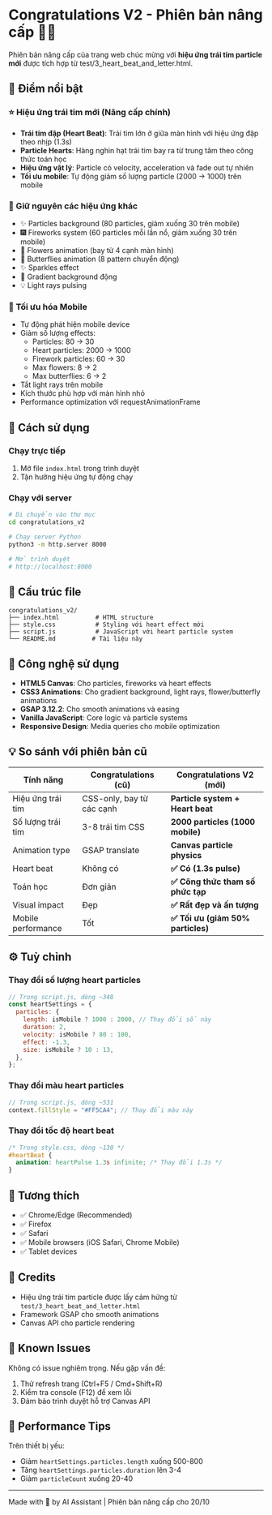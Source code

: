 # Congratulations V2 - Phiên bản nâng cấp 💖✨

Phiên bản nâng cấp của trang web chúc mừng với **hiệu ứng trái tim particle mới** được tích hợp từ test/3_heart_beat_and_letter.html.

## 🎯 Điểm nổi bật

### ⭐ Hiệu ứng trái tim mới (Nâng cấp chính)

- **Trái tim đập (Heart Beat)**: Trái tim lớn ở giữa màn hình với hiệu ứng đập theo nhịp (1.3s)
- **Particle Hearts**: Hàng nghìn hạt trái tim bay ra từ trung tâm theo công thức toán học
- **Hiệu ứng vật lý**: Particle có velocity, acceleration và fade out tự nhiên
- **Tối ưu mobile**: Tự động giảm số lượng particle (2000 → 1000) trên mobile

### 🎨 Giữ nguyên các hiệu ứng khác

- ✨ Particles background (80 particles, giảm xuống 30 trên mobile)
- 🎆 Fireworks system (60 particles mỗi lần nổ, giảm xuống 30 trên mobile)
- 🌸 Flowers animation (bay từ 4 cạnh màn hình)
- 🦋 Butterflies animation (8 pattern chuyển động)
- ✨ Sparkles effect
- 🌈 Gradient background động
- 💡 Light rays pulsing

### 📱 Tối ưu hóa Mobile

- Tự động phát hiện mobile device
- Giảm số lượng effects:
  - Particles: 80 → 30
  - Heart particles: 2000 → 1000
  - Firework particles: 60 → 30
  - Max flowers: 8 → 2
  - Max butterflies: 6 → 2
- Tắt light rays trên mobile
- Kích thước phù hợp với màn hình nhỏ
- Performance optimization với requestAnimationFrame

## 🚀 Cách sử dụng

### Chạy trực tiếp

1. Mở file `index.html` trong trình duyệt
2. Tận hưởng hiệu ứng tự động chạy

### Chạy với server

```bash
# Di chuyển vào thư mục
cd congratulations_v2

# Chạy server Python
python3 -m http.server 8000

# Mở trình duyệt
# http://localhost:8000
```

## 📂 Cấu trúc file

```
congratulations_v2/
├── index.html          # HTML structure
├── style.css           # Styling với heart effect mới
├── script.js           # JavaScript với heart particle system
└── README.md          # Tài liệu này
```

## 🎨 Công nghệ sử dụng

- **HTML5 Canvas**: Cho particles, fireworks và heart effects
- **CSS3 Animations**: Cho gradient background, light rays, flower/butterfly animations
- **GSAP 3.12.2**: Cho smooth animations và easing
- **Vanilla JavaScript**: Core logic và particle systems
- **Responsive Design**: Media queries cho mobile optimization

## 💡 So sánh với phiên bản cũ

| Tính năng          | Congratulations (cũ)      | Congratulations V2 (mới)           |
| ------------------ | ------------------------- | ---------------------------------- |
| Hiệu ứng trái tim  | CSS-only, bay từ các cạnh | **Particle system + Heart beat**   |
| Số lượng trái tim  | 3-8 trái tim CSS          | **2000 particles (1000 mobile)**   |
| Animation type     | GSAP translate            | **Canvas particle physics**        |
| Heart beat         | Không có                  | **✅ Có (1.3s pulse)**             |
| Toán học           | Đơn giản                  | **✅ Công thức tham số phức tạp**  |
| Visual impact      | Đẹp                       | **✅ Rất đẹp và ấn tượng**         |
| Mobile performance | Tốt                       | **✅ Tối ưu (giảm 50% particles)** |

## ⚙️ Tuỳ chỉnh

### Thay đổi số lượng heart particles

```javascript
// Trong script.js, dòng ~348
const heartSettings = {
  particles: {
    length: isMobile ? 1000 : 2000, // Thay đổi số này
    duration: 2,
    velocity: isMobile ? 80 : 100,
    effect: -1.3,
    size: isMobile ? 10 : 13,
  },
};
```

### Thay đổi màu heart particles

```javascript
// Trong script.js, dòng ~531
context.fillStyle = "#FF5CA4"; // Thay đổi màu này
```

### Thay đổi tốc độ heart beat

```css
/* Trong style.css, dòng ~130 */
#heartBeat {
  animation: heartPulse 1.3s infinite; /* Thay đổi 1.3s */
}
```

## 🎯 Tương thích

- ✅ Chrome/Edge (Recommended)
- ✅ Firefox
- ✅ Safari
- ✅ Mobile browsers (iOS Safari, Chrome Mobile)
- ✅ Tablet devices

## 📝 Credits

- Hiệu ứng trái tim particle được lấy cảm hứng từ `test/3_heart_beat_and_letter.html`
- Framework GSAP cho smooth animations
- Canvas API cho particle rendering

## 🐛 Known Issues

Không có issue nghiêm trọng. Nếu gặp vấn đề:

1. Thử refresh trang (Ctrl+F5 / Cmd+Shift+R)
2. Kiểm tra console (F12) để xem lỗi
3. Đảm bảo trình duyệt hỗ trợ Canvas API

## 📱 Performance Tips

Trên thiết bị yếu:

- Giảm `heartSettings.particles.length` xuống 500-800
- Tăng `heartSettings.particles.duration` lên 3-4
- Giảm `particleCount` xuống 20-40

---

Made with 💖 by AI Assistant | Phiên bản nâng cấp cho 20/10
